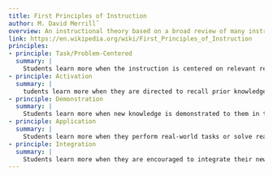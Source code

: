 ```yaml
---
title: First Principles of Instruction
author: M. David Merrillˇ
overview: An instructional theory based on a broad review of many instructional models and theories.
link: https://en.wikipedia.org/wiki/First_Principles_of_Instruction
principles:
- principle: Task/Problem-Centered
  summary: |
    Students learn more when the instruction is centered on relevant real-world tasks or problems, including a series of tasks or problems that progress from simple to complex.
- principle: Activation 
  summary: |
    tudents learn more when they are directed to recall prior knowledge, to recall a structure for organizing that knowledge, or are given a structure for organizing new knowledge. This activation can also include a foundational learning experience upon which new learning can be based.
- principle: Demonstration
  summary: |
    Students learn more when new knowledge is demonstrated to them in the context of real-world tasks or problems. The knowledge that is demonstrated is both informational and skill-based. Demonstration is enhanced when it adheres to research-based principles of e-learning.
- principle: Application
  summary: |
    Students learn more when they perform real-world tasks or solve real-world problems and receive feedback and appropriate guidance during that application.
- principle: Integration
  summary: |
    Students learn more when they are encouraged to integrate their new knowledge into their life through reflection, discussion, debate, and/or presentation of new knowledge.
---
```

